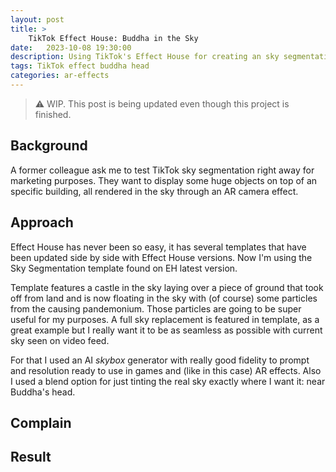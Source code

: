 ```yaml
---
layout: post
title: >
    TikTok Effect House: Buddha in the Sky
date:   2023-10-08 19:30:00
description: Using TikTok's Effect House for creating an sky segmentation effect featuring a huge Buddha head.
tags: TikTok effect buddha head
categories: ar-effects
---
```


> :warning:	
> WIP. This post is being updated even though this project is finished.

## Background
A former colleague ask me to test TikTok sky segmentation right away for marketing purposes. They want to display some huge objects on top of an specific building, all rendered in the sky through an AR camera effect. 

## Approach
Effect House has never been so easy, it has several templates that have been updated side by side with Effect House versions. Now I'm using the Sky Segmentation template found on EH latest version.

Template features a castle in the sky laying over a piece of ground that took off from land and is now floating in the sky with (of course) some particles from the causing pandemonium. Those particles are going to be super useful for my purposes. A full sky replacement is featured in template, as a great example but I really want it to be as seamless as possible with current sky seen on video feed.

For that I used an AI *skybox* generator with really good fidelity to prompt and resolution ready to use in games and (like in this case) AR effects. Also I used a blend option for just tinting the real sky exactly where I want it: near Buddha's head.

## Complain

## Result